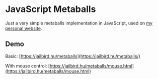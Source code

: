 # JavaScript Metaballs

Just a very simple metaballs implementation in JavaScript, used on [my personal website](https://jailbird.hu).

## Demo

Basic: [https://jailbird.hu/metaballs](https://jailbird.hu/metaballs/)

With mouse control: [https://jailbird.hu/metaballs/mouse.html](https://jailbird.hu/metaballs/mouse.html)
